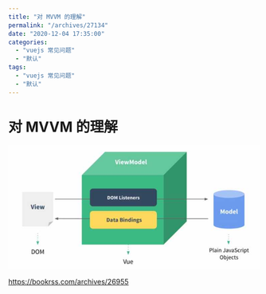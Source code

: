 ```yaml
---
title: "对 MVVM 的理解"
permalink: "/archives/27134"
date: "2020-12-04 17:35:00"
categories: 
  - "vuejs 常见问题"
  - "默认"
tags: 
  - "vuejs 常见问题"
  - "默认"
---
```


# 对 MVVM 的理解

![](images/2159068665.jpg)

https://bookrss.com/archives/26955
